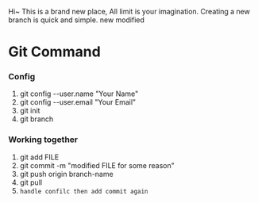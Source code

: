 Hi~
This is a brand new place, 
All limit is your imagination.
Creating a new branch is quick and simple.
new modified


# Git Command
### Config
1. git config --user.name "Your Name"
2. git config --user.email "Your Email"
3. git init
4. git branch


### Working together
1. git add FILE
2. git commit -m "modified FILE for some reason"
3. git push origin branch-name
4. git pull
5. `handle confilc then add commit again`
